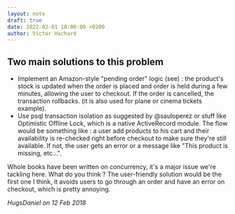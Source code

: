 ```yaml
---
layout: note
draft: true
date: 2022-02-01 18:00:00 +0200
author: Victor Hachard
---
```


## Two main solutions to this problem

-   Implement an Amazon-style "pending order" logic (see) : the product's stock is updated when the order is placed and order is held during a few minutes, allowing the user to checkout. If the order is cancelled, the transaction rollbacks. (it is also used for plane or cinema tickets example).
-   Use psql transaction isolation as suggested by @sauloperez or stuff like Optimistic Offline Lock, which is a native ActiveRecord module. The flow would be something like : a user add products to his cart and their availability is re-checked right before checkout to make sure they're still available. If not, the user gets an error or a message like "This product is missing, etc...".


Whole books have been written on concurrency, it's a major issue we're tackling here. What do you think ? The user-friendly solution would be the first one I think, it avoids users to go through an order and have an error on checkout, which is pretty annoying.

*HugsDaniel on 12 Feb 2018*
